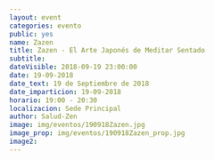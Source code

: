 ```yaml
---
layout: event
categories: evento
public: yes
name: Zazen
title: Zazen - El Arte Japonés de Meditar Sentado
subtitle:
dateVisible: 2018-09-19 23:00:00
date: 19-09-2018
date_text: 19 de Septiembre de 2018
date_imparticion: 19-09-2018
horario: 19:00 - 20:30
localizacion: Sede Principal
author: Salud-Zen
image: img/eventos/190918Zazen.jpg
image_prop: img/eventos/190918Zazen_prop.jpg
image2:
---
```

